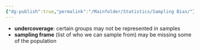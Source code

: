 ```yaml
---
{"dg-publish":true,"permalink":"/Mainfolder/Statistics/Sampling Bias/"}
---
```


- **undercoverage**: certain groups may not be represented in samples 
- **sampling frame** (list of who we can sample from) may be missing some of the population
